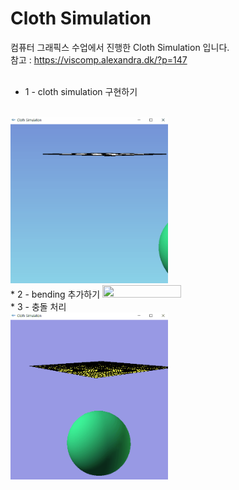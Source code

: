 # Cloth Simulation
컴퓨터 그래픽스 수업에서 진행한 Cloth Simulation 입니다.  
참고 : https://viscomp.alexandra.dk/?p=147  
<br>
* 1 - cloth simulation 구현하기  
<br>
<img src="img/demo1.gif" width="50%" height="30%"></img>   
<br>  
* 2 - bending 추가하기   
<img src="img/demo2.gif" width="50%" height="30%"></img>   
<br>
* 3 - 충돌 처리   
<br>
<img src="img/demo3.gif" width="50%" height="30%"></img>